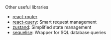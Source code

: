 Other useful libraries

- [react-router](https://www.npmjs.com/package/react-router)
- [react-query](https://www.npmjs.com/package/react-query): Smart request
  management
- [zustand](https://www.npmjs.com/package/zustand): Simplified state management
- [sequelise](https://www.npmjs.com/package/sequelize): Wrapper for SQL database
  queries
